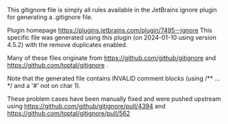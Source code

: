 This gitignore file is simply all rules available in the JetBrains ignore plugin for generating a .gitignore file.

Plugin homepage https://plugins.jetbrains.com/plugin/7495--ignore
This specific file was generated using this plugin (on 2024-01-10 using version 4.5.2) with the remove duplicates enabled.

Many of these files originate from https://github.com/github/gitignore and https://github.com/toptal/gitignore .

Note that the generated file contains INVALID comment blocks (using /** ... */ and a '#' not on char 1).

These problem cases have been manually fixed and were pushed upstream using https://github.com/github/gitignore/pull/4394 and https://github.com/toptal/gitignore/pull/562

[//]: # ( CodeOwners Tools                                                         )
[//]: # ( Copyright &#40;C&#41; 2023 Niels Basjes                                  )
[//]: # (                                                                          )
[//]: # ( Licensed under the Apache License, Version 2.0 &#40;the "License"&#41;;  )
[//]: # ( you may not use this file except in compliance with the License.         )
[//]: # ( You may obtain a copy of the License at                                  )
[//]: # (                                                                          )
[//]: # (  https://www.apache.org/licenses/LICENSE-2.0                             )
[//]: # (                                                                          )
[//]: # ( Unless required by applicable law or agreed to in writing, software      )
[//]: # ( distributed under the License is distributed on an AS IS BASIS,          )
[//]: # ( WITHOUT WARRANTIES OR CONDITIONS OF ANY KIND, either express or implied. )
[//]: # ( See the License for the specific language governing permissions and      )
[//]: # ( limitations under the License.                                           )

